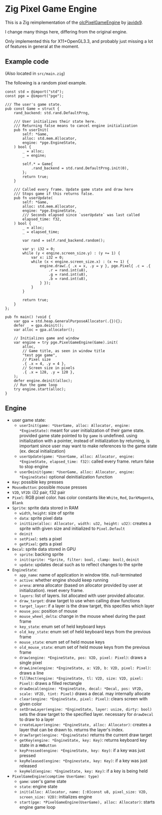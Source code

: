 # Zig Pixel Game Engine

This is a Zig reimplementation of the [olcPixelGameEngine](https://github.com/OneLoneCoder/olcPixelGameEngine) by [javidx9](https://github.com/OneLoneCoder).

I change many things here, differing from the original engine.

Only implemented this for X11+OpenGL3.3, and probably just missing a lot of features in general at the moment.

## Example code

(Also located in `src/main.zig`)

The following is a random pixel example.

```zig
const std = @import("std");
const pge = @import("pge");

/// The user's game state.
pub const Game = struct {
    rand_backend: std.rand.DefaultPrng,

    /// User initializes their state here.
    /// Returning false means to cancel engine initialization
    pub fn userInit(
        self: *Game,
        alloc: std.mem.Allocator,
        engine: *pge.EngineState,
    ) bool {
        _ = alloc;
        _ = engine;

        self.* = Game{
            .rand_backend = std.rand.DefaultPrng.init(0),
        };
        return true;
    }

    /// Called every frame. Update game state and draw here
    /// Stops game if this returns false.
    pub fn userUpdate(
        self: *Game,
        alloc: std.mem.Allocator,
        engine: *pge.EngineState,
        /// Seconds elapsed since `userUpdate` was last called
        elapsed_time: f32,
    ) bool {
        _ = alloc;
        _ = elapsed_time;

        var rand = self.rand_backend.random();

        var y: i32 = 0;
        while (y < engine.screen_size.y) : (y += 1) {
            var x: i32 = 0;
            while (x < engine.screen_size.x) : (x += 1) {
                engine.draw(.{ .x = x, .y = y }, pge.Pixel{ .c = .{
                    .r = rand.int(u8),
                    .g = rand.int(u8),
                    .b = rand.int(u8),
                } });
            }
        }

        return true;
    }
};

pub fn main() !void {
    var gpa = std.heap.GeneralPurposeAllocator(.{}){};
    defer _ = gpa.deinit();
    var alloc = gpa.allocator();

    // Initializes game and window
    var engine = try pge.PixelGameEngine(Game).init(
        alloc,
        // Game title, as seen in window title
        "test pge game",
        // Pixel size
        .{ .x = 4, .y = 4 },
        // Screen size in pixels
        .{ .x = 128, .y = 120 },
    );
    defer engine.deinit(alloc);
    // Run the game loop
    try engine.start(alloc);
}
```

## Engine

- user game state:
    - `userInit(game: *UserGame, alloc: Allocator, engine: *EngineState)`: meant for user initialization of their game state. provided game state pointed to by `game` is undefined. using initialization with a pointer, instead of initialization by returning, is important since user may want to make references to the game state (ex. decal initialization)
    - `userUpdate(game: *UserGame, alloc: Allocator, engine: *EngineState, elapsed_time: f32)`: called every frame. return false to stop engine
    - `userDeinit(game: *UserGame, alloc: Allocator, engine: *EngineState)` optional deinitialization function
- `Key`: possible key presses
- `MouseButton`: possible mouse presses
- `V2D`, `VF2D`: i32 pair, f32 pair
- `Pixel`: RGB pixel color. has color constants like `White`, `Red`, `DarkMagenta`, `Blank`
- `Sprite`: sprite data stored in RAM
    - `width`, `height`: size of sprite
    - `data`: sprite pixel data
    - `initSize(alloc: Allocator, width: u32, height: u32)`: creates a sprite with given size and initialized to `Pixel.Default`
    - `deinit`
    - `setPixel`: sets a pixel
    - `getPixel`: gets a pixel
- `Decal`: sprite data stored in GPU
    - `sprite`: backing sprite
    - `init(sprite: *Sprite, filter: bool, clamp: bool)`, `deinit`
    - `update`: updates decal such as to reflect changes to the sprite
- `EngineState`:
    - `app_name`: name of application in window title. null-terminated
    - `active`: whether engine should keep running
    - `arena`: arena allocator (based on allocator provided by user at initialization). reset every frame.
    - `layers`: list of layers. list allocated with user provided allocator.
    - `draw_target`: draw target to use when calling draw functions
    - `target_layer`: if a layer is the draw target, this specifies which layer
    - `mouse_pos`: position of mouse
    - `mouse_wheel_delta`: change in the mouse wheel during the past frame
    - `key_state`: enum set of held keyboard keys
    - `old_key_state`: enum set of held keyboard keys from the previous frame
    - `mouse_state`: enum set of held mouse keys
    - `old_mouse_state`: enum set of held mouse keys from the previous frame
    - `draw(engine: *EngineState, pos: V2D, pixel: Pixel)`: draws a single pixel
    - `drawLine(engine: *EngineState, a: V2D, b: V2D, pixel: Pixel)`: draws a line
    - `fillRect(engine: *EngineState, tl: V2D, size: V2D, pixel: Pixel)`: draws a filled rectangle
    - `drawDecal(engine: *EngineState, decal: *Decal, pos: VF2D, scale: VF2D, tint: Pixel)` draws a decal. may internally allocate
    - `clear(engine: *EngineState, pixel: Pixel)`: clears screen with given color
    - `setDrawLayer(engine: *EngineState, layer: usize, dirty: bool)` sets the draw target to the specified layer. necessary for `drawDecal` to draw to a layer
    - `createLayer(engine: *EngineState, alloc: Allocator)`: creates a layer that can be drawn to. returns the layer's index.
    - `drawTarget(engine: *EngineState)` returns the current draw target
    - `getKey(engine: *EngineState, key: Key)`: returns keyboard key state in a `HWButton`
    - `keyPressed(engine: *EngineState, key: Key)`: if a key was just pressed
    - `keyReleased(engine: *Enginestate, key: Key)`: if a key was just released
    - `keyHeld(engine: *EngineState, key: Key)`: if a key is being held
- `PixelGameEngine(comptime UserGame: type)`
    - `game`: user's game state
    - `state`: engine state
    - `init(alloc: Allocator, name: [:0]const u8, pixel_size: V2D, screen_size: V2D)`: initializes engine
    - `start(pge: *PixelGameEngine(UserGame), alloc: Allocator)`: starts engine game loop

